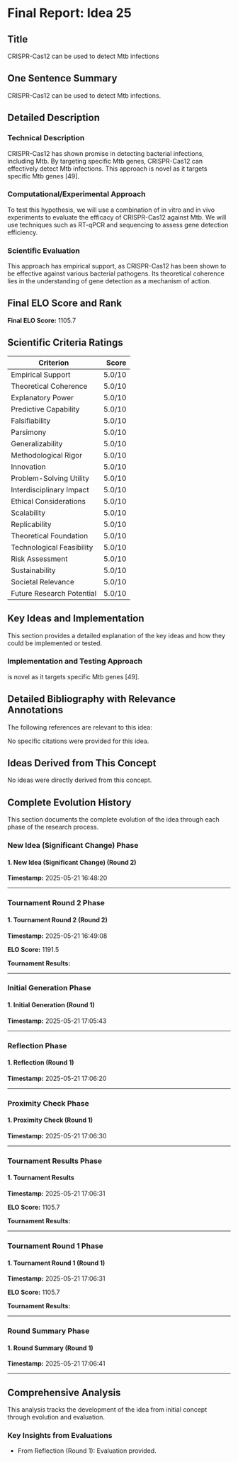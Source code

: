 # Final Report: Idea 25

## Title

CRISPR-Cas12 can be used to detect Mtb infections

## One Sentence Summary

CRISPR-Cas12 can be used to detect Mtb infections.

## Detailed Description

### Technical Description

CRISPR-Cas12 has shown promise in detecting bacterial infections, including Mtb. By targeting specific Mtb genes, CRISPR-Cas12 can effectively detect Mtb infections. This approach is novel as it targets specific Mtb genes [49].

### Computational/Experimental Approach

To test this hypothesis, we will use a combination of in vitro and in vivo experiments to evaluate the efficacy of CRISPR-Cas12 against Mtb. We will use techniques such as RT-qPCR and sequencing to assess gene detection efficiency.

### Scientific Evaluation

This approach has empirical support, as CRISPR-Cas12 has been shown to be effective against various bacterial pathogens. Its theoretical coherence lies in the understanding of gene detection as a mechanism of action.


## Final ELO Score and Rank

**Final ELO Score:** 1105.7

## Scientific Criteria Ratings

| Criterion | Score |
|---|---:|
| Empirical Support | 5.0/10 |
| Theoretical Coherence | 5.0/10 |
| Explanatory Power | 5.0/10 |
| Predictive Capability | 5.0/10 |
| Falsifiability | 5.0/10 |
| Parsimony | 5.0/10 |
| Generalizability | 5.0/10 |
| Methodological Rigor | 5.0/10 |
| Innovation | 5.0/10 |
| Problem-Solving Utility | 5.0/10 |
| Interdisciplinary Impact | 5.0/10 |
| Ethical Considerations | 5.0/10 |
| Scalability | 5.0/10 |
| Replicability | 5.0/10 |
| Theoretical Foundation | 5.0/10 |
| Technological Feasibility | 5.0/10 |
| Risk Assessment | 5.0/10 |
| Sustainability | 5.0/10 |
| Societal Relevance | 5.0/10 |
| Future Research Potential | 5.0/10 |

## Key Ideas and Implementation

This section provides a detailed explanation of the key ideas and how they could be implemented or tested.

### Implementation and Testing Approach

is novel as it targets specific Mtb genes [49].


## Detailed Bibliography with Relevance Annotations

The following references are relevant to this idea:

No specific citations were provided for this idea.


## Ideas Derived from This Concept

No ideas were directly derived from this concept.

## Complete Evolution History

This section documents the complete evolution of the idea through each phase of the research process.

### New Idea (Significant Change) Phase

#### 1. New Idea (Significant Change) (Round 2)
**Timestamp:** 2025-05-21 16:48:20



---

### Tournament Round 2 Phase

#### 1. Tournament Round 2 (Round 2)
**Timestamp:** 2025-05-21 16:49:08

**ELO Score:** 1191.5

**Tournament Results:**



---

### Initial Generation Phase

#### 1. Initial Generation (Round 1)
**Timestamp:** 2025-05-21 17:05:43



---

### Reflection Phase

#### 1. Reflection (Round 1)
**Timestamp:** 2025-05-21 17:06:20



---

### Proximity Check Phase

#### 1. Proximity Check (Round 1)
**Timestamp:** 2025-05-21 17:06:30



---

### Tournament Results Phase

#### 1. Tournament Results
**Timestamp:** 2025-05-21 17:06:31

**ELO Score:** 1105.7

**Tournament Results:**



---

### Tournament Round 1 Phase

#### 1. Tournament Round 1 (Round 1)
**Timestamp:** 2025-05-21 17:06:31

**ELO Score:** 1105.7

**Tournament Results:**



---

### Round Summary Phase

#### 1. Round Summary (Round 1)
**Timestamp:** 2025-05-21 17:06:41



---

## Comprehensive Analysis

This analysis tracks the development of the idea from initial concept through evolution and evaluation.

### Key Insights from Evaluations

- From Reflection (Round 1): Evaluation provided.

